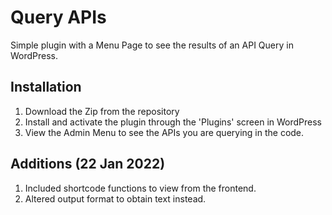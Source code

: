 # Query APIs
Simple plugin with a Menu Page to see the results of an API Query in WordPress.

## Installation

1. Download the Zip from the repository
1. Install and activate the plugin through the 'Plugins' screen in WordPress
1. View the Admin Menu to see the APIs you are querying in the code.

## Additions (22 Jan 2022)

1. Included shortcode functions to view from the frontend.
1. Altered output format to obtain text instead. 
